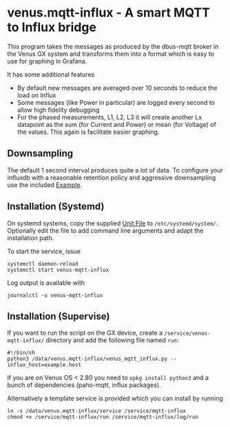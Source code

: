 # venus.mqtt-influx - A smart MQTT to Influx bridge

This program takes the messages as produced by the dbus-mqtt broker
in the Venus GX system and transforms them into a format which is
easy to use for graphing in Grafana.

It has some additional features

- By default new messages are averaged over 10 seconds to reduce
  the load on Influx
- Some messages (like Power in particular) are logged every second
  to allow high fidelity debugging
- For the phased measurements, L1, L2, L3 it will create another Lx
  datapoint as the sum (for Current and Power) or mean (for Voltage)
  of the values. This again is facilitate easier graphing.


## Downsampling

The default 1 second interval produces quite a lot of data. To
configure your influxdb with a reasonable retention policy and
aggressive downsampling use the included [Example](./influx_example.sql).

## Installation (Systemd)

On systemd systems, copy the supplied [Unit File](./venus-mqtt-influx.service.example)
to `/etc/systemd/system/`. Optionally edit the file to add command line
arguments and adapt the installation path.

To start the service, issue
```
systemctl daemon-reload
systemctl start venus-mqtt-influx 
```

Log output is available with
```
journalctl -u venus-mqtt-influx
```

## Installation (Supervise)

If you want to run the script on the GX device, create a 
`/service/venus-mqtt-influx/` directory and add the following file
named `run`:
```
#!/bin/sh
python3 /data/venus.mqtt-influx/venus_mqtt_influx.py --influx_host=example.host
```

If you are on Venus OS < 2.80 you need to `opkg install python3` and a bunch
of dependencies (paho-mqtt, influx packages).

Alternatively a template service is provided which you can install by running
```
ln -s /data/venus.mqtt-influx/service /service/mqtt-influx
chmod +x /service/mqtt-influx/run /service/mqtt-influx/log/run
```
